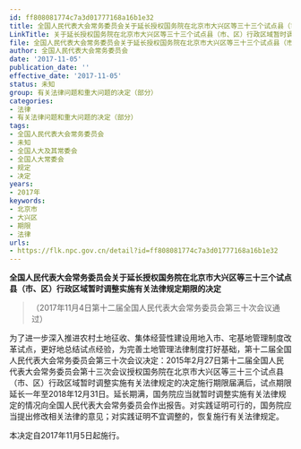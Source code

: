 ```yaml
---
id: ff808081774c7a3d01777168a16b1e32
title: 全国人民代表大会常务委员会关于延长授权国务院在北京市大兴区等三十三个试点县（市、区）行政区域暂时调整实施有关法律规定期限的决定（2017）
LinkTitle: 关于延长授权国务院在北京市大兴区等三十三个试点县（市、区）行政区域暂时调整实施有关法律规定期限的决定（2017）
file: 全国人民代表大会常务委员会关于延长授权国务院在北京市大兴区等三十三个试点县（市、区）行政区域暂时调整实施有关法律规定期限的决定（2017）_ff808081774c7a3d01777168a16b1e32.docx
author: 全国人民代表大会常务委员会
date: '2017-11-05'
publication_date: ''
effective_date: '2017-11-05'
status: 未知
group: 有关法律问题和重大问题的决定（部分）
categories:
- 法律
- 有关法律问题和重大问题的决定（部分）
tags:
- 全国人民代表大会常务委员会
- 未知
- 全国人大及其常委会
- 全国人大常委会
- 规定
- 决定
years:
- 2017年
keywords:
- 北京市
- 大兴区
- 期限
- 法律
urls:
- https://flk.npc.gov.cn/detail?id=ff808081774c7a3d01777168a16b1e32
---
```


**全国人民代表大会常务委员会关于延长授权国务院在北京市大兴区等三十三个试点县（市、区）行政区域暂时调整实施有关法律规定期限的决定**

> （2017年11月4日第十二届全国人民代表大会常务委员会第三十次会议通过）

为了进一步深入推进农村土地征收、集体经营性建设用地入市、宅基地管理制度改革试点，更好地总结试点经验，为完善土地管理法律制度打好基础，第十二届全国人民代表大会常务委员会第三十次会议决定：2015年2月27日第十二届全国人民代表大会常务委员会第十三次会议授权国务院在北京市大兴区等三十三个试点县（市、区）行政区域暂时调整实施有关法律规定的决定施行期限届满后，试点期限延长一年至2018年12月31日。延长期满，国务院应当就暂时调整实施有关法律规定的情况向全国人民代表大会常务委员会作出报告。对实践证明可行的，国务院应当提出修改相关法律的意见；对实践证明不宜调整的，恢复施行有关法律规定。

本决定自2017年11月5日起施行。
